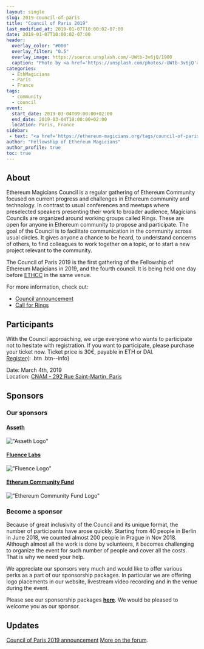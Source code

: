 ```yaml
---
layout: single
slug: 2019-council-of-paris
title: "Council of Paris 2019"
last_modified_at: 2019-01-07T10:00:02-07:00
date: 2019-01-07T10:00:02-07:00
header:
  overlay_color: "#000"
  overlay_filter: "0.5"
  overlay_image: https://source.unsplash.com/-UWtb-3v6jQ/1900
  caption: "Photo by <a href='https://unsplash.com/photos/-UWtb-3v6jQ'>Stephen Leonardi on Unsplash</a>"
categories:
  - EthMagicians
  - Paris
  - France
tags:
  - community
  - council
event:
  start_date: 2019-03-04T09:00:00+02:00
  end_date: 2019-03-04T19:00:00+02:00
  location: Paris, France
sidebar:
 - text: "<a href='https://ethereum-magicians.org/tags/council-of-paris'>Forum Discussions</a>"
author: "Fellowship of Ethereum Magicians"
author_profile: true
toc: true
---
```

## About
Ethereum Magicians Council is a regular gathering of Ethereum Community focused on current progress and challenges in Ethereum community and technology. In contrast to usual conferences and meetups where preselected speakers presenting their work to broader audience, Magicians Councils are organized around working groups called Rings. These are open for anyone in Ethereum community to propose and participate. The goal of the Council is to facilitate communication in the community across usual circles. It gives anyone a chance to be heard, to understand concerns of others, to find colleagues to work together on a topic, or to start a new project relevant to the community.  

The Council of Paris 2019 is the first gathering of the Fellowship of Ethereum Magicians in 2019, and the fourth council. It is being held one day before [ETHCC](https://ethcc.io) in the same venue.  

For more information, check out:  
- [Council announcement](https://ethereum-magicians.org/t/council-of-paris-2019-announcement/2438)  
- [Call for Rings](https://hackmd.io/s/ByIVnZVdX)  

## Participants
With the Council approaching, we urge everyone who wants to participate not to hesitate with registration.
If you want to participate, please purchase your ticket now. Ticket price is 30€, payable in ETH or DAI.  
[Register](https://pretix.eu/ethmagicians/councilofparis2019/){: .btn .btn--info}  

Date: March 4th, 2019  
Location: [CNAM - 292 Rue Saint-Martin, Paris](https://goo.gl/maps/sJLD9wCa9fC2)  

## Sponsors  
### Our sponsors
#### [Asseth](https://www.asseth.fr/)
!["Asseth Logo"](/assets/2019/council-or-paris/asseth-logo.jpg "Asseth Logo")
#### [Fluence Labs](https://fluence.one)
!["Fluence Logo"](/assets/2018/council-of-prague/Fluence_Logo_Blue.png "Fluence Logo")

#### [Etherum Community Fund](https://ecf.network)
!["Ethereum Community Fund Logo"](/assets/2018/council-of-prague/ECF_WHITE-01-01.png "Ethereum Community Fund Logo")


### Become a sponsor
Because of great inclusivity of the Council and its unique format, the number of participants have arose quickly. Starting from 40 people in Berlin in June 2018, we counted almost 200 people in Prague in Nov 2018. Although almost all the work is done by volunteers, it becomes challenging to organize the event for such number of people and cover all the costs. That is why we need your help.  

We appreciate our sponsors very much and would like to offer various perks as a part of our sponsorship packages. In particular we are offering logo placements in our website, livestream video recording and in the venue during the event.

Please see our sponsorship packages **[here](https://opencollective.com/ethmagicians-eu/events/council-of-paris-2019-27245ev)**. We would be pleased to welcome you as our sponsor.

## Updates
[Council of Paris 2019 announcement](https://ethereum-magicians.org/t/council-of-paris-2019-announcement/2438)
[More on the forum](https://ethereum-magicians.org/tags/council-of-paris).
